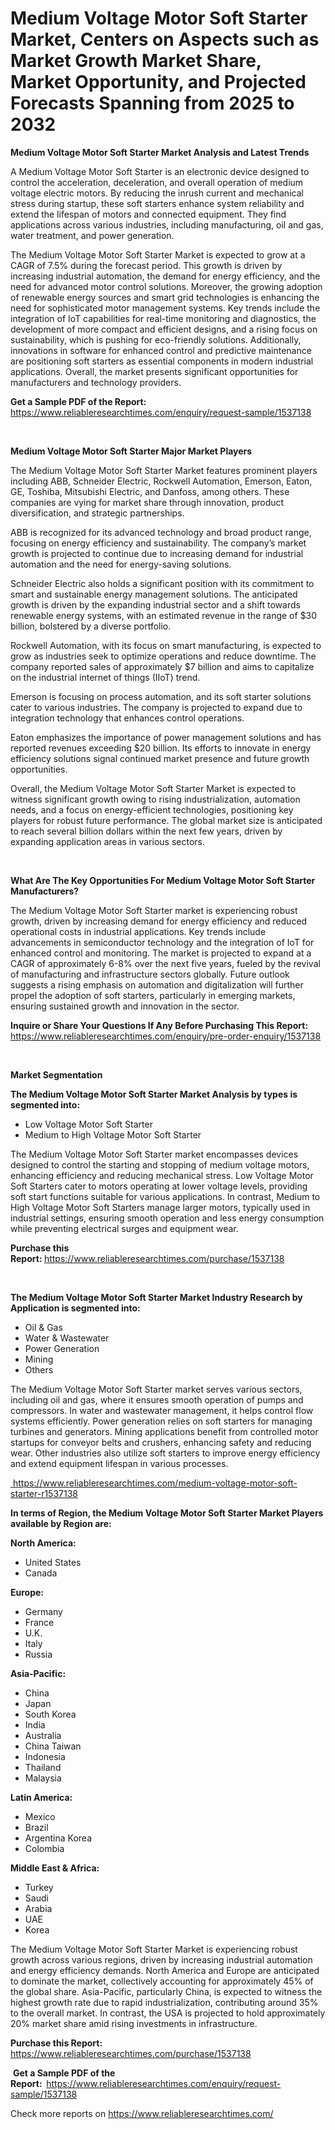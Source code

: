 <p><h1>Medium Voltage Motor Soft Starter Market, Centers on Aspects such as Market Growth Market Share, Market Opportunity, and Projected Forecasts Spanning from 2025 to 2032</h1></p><p><strong>Medium Voltage Motor Soft Starter Market Analysis and Latest Trends</strong></p>
<p><p>A Medium Voltage Motor Soft Starter is an electronic device designed to control the acceleration, deceleration, and overall operation of medium voltage electric motors. By reducing the inrush current and mechanical stress during startup, these soft starters enhance system reliability and extend the lifespan of motors and connected equipment. They find applications across various industries, including manufacturing, oil and gas, water treatment, and power generation.</p><p>The Medium Voltage Motor Soft Starter Market is expected to grow at a CAGR of 7.5% during the forecast period. This growth is driven by increasing industrial automation, the demand for energy efficiency, and the need for advanced motor control solutions. Moreover, the growing adoption of renewable energy sources and smart grid technologies is enhancing the need for sophisticated motor management systems. Key trends include the integration of IoT capabilities for real-time monitoring and diagnostics, the development of more compact and efficient designs, and a rising focus on sustainability, which is pushing for eco-friendly solutions. Additionally, innovations in software for enhanced control and predictive maintenance are positioning soft starters as essential components in modern industrial applications. Overall, the market presents significant opportunities for manufacturers and technology providers.</p></p>
<p><strong>Get a Sample PDF of the Report:&nbsp;</strong> <a href="https://www.reliableresearchtimes.com/enquiry/request-sample/1537138?utm_campaign=2733&utm_medium=2&utm_source=Github&utm_content=ia&utm_term=27022025&utm_id=medium-voltage-motor-soft-starter">https://www.reliableresearchtimes.com/enquiry/request-sample/1537138</a></p>
<p>&nbsp;</p>
<p><strong>Medium Voltage Motor Soft Starter Major Market Players</strong></p>
<p><p>The Medium Voltage Motor Soft Starter Market features prominent players including ABB, Schneider Electric, Rockwell Automation, Emerson, Eaton, GE, Toshiba, Mitsubishi Electric, and Danfoss, among others. These companies are vying for market share through innovation, product diversification, and strategic partnerships.</p><p>ABB is recognized for its advanced technology and broad product range, focusing on energy efficiency and sustainability. The company’s market growth is projected to continue due to increasing demand for industrial automation and the need for energy-saving solutions.</p><p>Schneider Electric also holds a significant position with its commitment to smart and sustainable energy management solutions. The anticipated growth is driven by the expanding industrial sector and a shift towards renewable energy systems, with an estimated revenue in the range of $30 billion, bolstered by a diverse portfolio.</p><p>Rockwell Automation, with its focus on smart manufacturing, is expected to grow as industries seek to optimize operations and reduce downtime. The company reported sales of approximately $7 billion and aims to capitalize on the industrial internet of things (IIoT) trend.</p><p>Emerson is focusing on process automation, and its soft starter solutions cater to various industries. The company is projected to expand due to integration technology that enhances control operations.</p><p>Eaton emphasizes the importance of power management solutions and has reported revenues exceeding $20 billion. Its efforts to innovate in energy efficiency solutions signal continued market presence and future growth opportunities.</p><p>Overall, the Medium Voltage Motor Soft Starter Market is expected to witness significant growth owing to rising industrialization, automation needs, and a focus on energy-efficient technologies, positioning key players for robust future performance. The global market size is anticipated to reach several billion dollars within the next few years, driven by expanding application areas in various sectors.</p></p>
<p>&nbsp;</p>
<p><strong>What Are The Key Opportunities For Medium Voltage Motor Soft Starter Manufacturers?</strong></p>
<p><p>The Medium Voltage Motor Soft Starter market is experiencing robust growth, driven by increasing demand for energy efficiency and reduced operational costs in industrial applications. Key trends include advancements in semiconductor technology and the integration of IoT for enhanced control and monitoring. The market is projected to expand at a CAGR of approximately 6-8% over the next five years, fueled by the revival of manufacturing and infrastructure sectors globally. Future outlook suggests a rising emphasis on automation and digitalization will further propel the adoption of soft starters, particularly in emerging markets, ensuring sustained growth and innovation in the sector.</p></p>
<p><strong>Inquire or Share Your Questions If Any Before Purchasing This Report:</strong> <a href="https://www.reliableresearchtimes.com/enquiry/pre-order-enquiry/1537138?utm_campaign=2733&utm_medium=2&utm_source=Github&utm_content=ia&utm_term=27022025&utm_id=medium-voltage-motor-soft-starter">https://www.reliableresearchtimes.com/enquiry/pre-order-enquiry/1537138</a></p>
<p>&nbsp;</p>
<p><strong>Market Segmentation</strong></p>
<p><strong>The Medium Voltage Motor Soft Starter Market Analysis by types is segmented into:</strong></p>
<p><ul><li>Low Voltage Motor Soft Starter</li><li>Medium to High Voltage Motor Soft Starter</li></ul></p>
<p><p>The Medium Voltage Motor Soft Starter market encompasses devices designed to control the starting and stopping of medium voltage motors, enhancing efficiency and reducing mechanical stress. Low Voltage Motor Soft Starters cater to motors operating at lower voltage levels, providing soft start functions suitable for various applications. In contrast, Medium to High Voltage Motor Soft Starters manage larger motors, typically used in industrial settings, ensuring smooth operation and less energy consumption while preventing electrical surges and equipment wear.</p></p>
<p><strong>Purchase this Report:&nbsp;</strong><a href="https://www.reliableresearchtimes.com/purchase/1537138?utm_campaign=2733&utm_medium=2&utm_source=Github&utm_content=ia&utm_term=27022025&utm_id=medium-voltage-motor-soft-starter">https://www.reliableresearchtimes.com/purchase/1537138</a></p>
<p>&nbsp;</p>
<p><strong>The Medium Voltage Motor Soft Starter Market Industry Research by Application is segmented into:</strong></p>
<p><ul><li>Oil & Gas</li><li>Water & Wastewater</li><li>Power Generation</li><li>Mining</li><li>Others</li></ul></p>
<p><p>The Medium Voltage Motor Soft Starter market serves various sectors, including oil and gas, where it ensures smooth operation of pumps and compressors. In water and wastewater management, it helps control flow systems efficiently. Power generation relies on soft starters for managing turbines and generators. Mining applications benefit from controlled motor startups for conveyor belts and crushers, enhancing safety and reducing wear. Other industries also utilize soft starters to improve energy efficiency and extend equipment lifespan in various processes.</p></p>
<p><a href="https://www.reliableresearchtimes.com/medium-voltage-motor-soft-starter-r1537138?utm_campaign=2733&utm_medium=2&utm_source=Github&utm_content=ia&utm_term=27022025&utm_id=medium-voltage-motor-soft-starter">&nbsp;https://www.reliableresearchtimes.com/medium-voltage-motor-soft-starter-r1537138</a></p>
<p><strong>In terms of Region, the Medium Voltage Motor Soft Starter Market Players available by Region are:</strong></p>
<p>
    <p> <strong> North America: </strong>
        <ul>
            <li>United States</li>
            <li>Canada</li>
        </ul>
        </p> 
    <p> <strong> Europe: </strong>
        <ul>
            <li>Germany</li>
            <li>France</li>
            <li>U.K.</li>
            <li>Italy</li>
            <li>Russia</li>
        </ul>
        </p> 
    <p> <strong> Asia-Pacific: </strong>
        <ul>
            <li>China</li>
            <li>Japan</li>
            <li>South Korea</li>
            <li>India</li>
            <li>Australia</li>
            <li>China Taiwan</li>
            <li>Indonesia</li>
            <li>Thailand</li>
            <li>Malaysia</li>
        </ul>
        </p> 
    <p> <strong> Latin America: </strong>
        <ul>
            <li>Mexico</li>
            <li>Brazil</li>
            <li>Argentina Korea</li>
            <li>Colombia</li>
        </ul>
        </p> 
    <p> <strong> Middle East & Africa: </strong>
        <ul>
            <li>Turkey</li>
            <li>Saudi</li>
            <li>Arabia</li>
            <li>UAE</li>
            <li>Korea</li>
        </ul>
    </p>
    </p>
<p><p>The Medium Voltage Motor Soft Starter Market is experiencing robust growth across various regions, driven by increasing industrial automation and energy efficiency demands. North America and Europe are anticipated to dominate the market, collectively accounting for approximately 45% of the global share. Asia-Pacific, particularly China, is expected to witness the highest growth rate due to rapid industrialization, contributing around 35% to the overall market. In contrast, the USA is projected to hold approximately 20% market share amid rising investments in infrastructure.</p></p>
<p><strong>Purchase this Report: </strong><a href="https://www.reliableresearchtimes.com/purchase/1537138?utm_campaign=2733&utm_medium=2&utm_source=Github&utm_content=ia&utm_term=27022025&utm_id=medium-voltage-motor-soft-starter">https://www.reliableresearchtimes.com/purchase/1537138</a></p>
<p>&nbsp;<strong>Get a Sample PDF of the Report:&nbsp;&nbsp;</strong><a href="https://www.reliableresearchtimes.com/enquiry/request-sample/1537138?utm_campaign=2733&utm_medium=2&utm_source=Github&utm_content=ia&utm_term=27022025&utm_id=medium-voltage-motor-soft-starter">https://www.reliableresearchtimes.com/enquiry/request-sample/1537138</a></p>
<p><strong></strong></p>
<p>Check more reports on <a href="https://www.reliableresearchtimes.com/?utm_campaign=2733&utm_medium=2&utm_source=Github&utm_content=ia&utm_term=27022025&utm_id=medium-voltage-motor-soft-starter">https://www.reliableresearchtimes.com/</a></p>